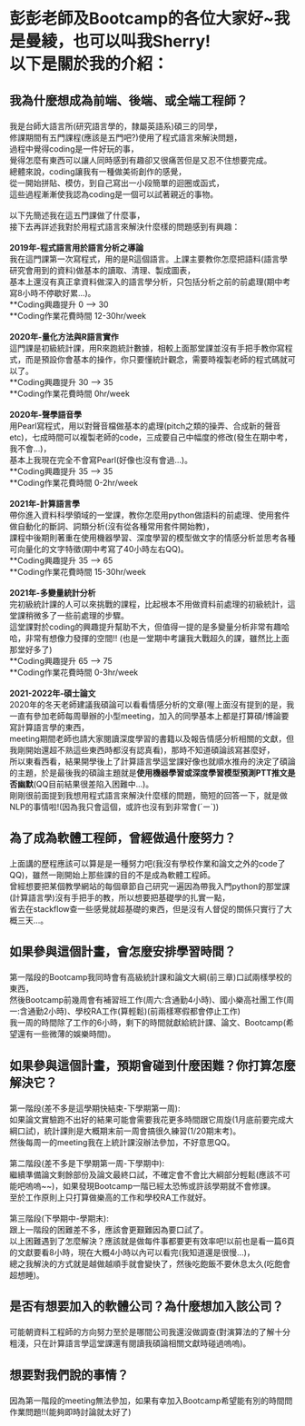 <html>
<head>
<title>About Sherry</title>
</head>
<body>
<h1><p>彭彭老師及Bootcamp的各位大家好~我是<b>曼綾</b>，也可以叫我<b>Sherry</b>!<br>
以下是關於我的介紹：</p></h1>
<h2><p><strong>我為什麼想成為前端、後端、或全端工程師？</strong></h2>
  我是台師大語言所(研究語言學的，隸屬英語系)碩三的同學，<br>
  修課期間有五門課程(應該是五門吧?)使用了程式語言來解決問題，<br>
  過程中覺得coding是一件好玩的事，<br>
  覺得怎麼有東西可以讓人同時感到有趣卻又很痛苦但是又忍不住想要完成。<br>
  總體來說，coding讓我有一種做美術創作的感覺，<br>
  從一開始拼貼、模仿，到自己寫出一小段簡單的迴圈或函式，<br>
  這些過程漸漸使我認為coding是一個可以試著親近的事物。<br><br>
  以下先簡述我在這五門課做了什麼事，<br>
  接下去再詳述我對於用程式語言來解決什麼樣的問題感到有興趣：<br><br>
<strong>2019年-程式語言用於語言分析之導論</strong><br>
  我在這門課第一次寫程式，用的是R這個語言。上課主要教你怎麼把語料(語言學研究會用到的資料)做基本的讀取、清理、製成圖表，<br>
  基本上還沒有真正拿資料做深入的語言學分析，只包括分析之前的前處理(期中考寫8小時不停歇好累...)。<br>
  **Coding興趣提升 0 --> 30<br>
  **Coding作業花費時間 12-30hr/week<br><br>
<strong>2020年-量化方法與R語言實作</strong><br>
  這門課是初級統計課，用R來跑統計數據，相較上面那堂課並沒有手把手教你寫程式，而是預設你會基本的操作，你只要懂統計觀念，需要時複製老師的程式碼就可以了。<br>
  **Coding興趣提升 30 --> 35<br>
  **Coding作業花費時間 0hr/week<br><br>
<strong>2020年-聲學語音學</strong><br>
  用Pearl寫程式，用以對聲音檔做基本的處理(pitch之類的操弄、合成新的聲音etc)，七成時間可以複製老師的code，三成要自己中幅度的修改(發生在期中考，我不會...)，<br>
  基本上我現在完全不會寫Pearl(好像也沒有會過...)。<br>
  **Coding興趣提升 35 --> 35<br>
  **Coding作業花費時間 0-2hr/week<br><br>
<strong>2021年-計算語言學</strong><br>
  帶你進入資料科學領域的一堂課，教你怎麼用python做語料的前處理、使用套件做自動化的斷詞、詞類分析(沒有從各種常用套件開始教)，<br>
  課程中後期則著重在使用機器學習、深度學習的模型做文字的情感分析並思考各種可向量化的文字特徵(期中考寫了40小時左右QQ)。<br>
  **Coding興趣提升 35 --> 65<br>
  **Coding作業花費時間 15-30hr/week<br><br>
<strong>2021年-多變量統計分析</strong><br>
   完初級統計課的人可以來挑戰的課程，比起根本不用做資料前處理的初級統計，這堂課稍微多了一些前處理的步驟。<br>
  這堂課對於coding的興趣提升幫助不大，但值得一提的是多變量分析非常有趣哈哈，非常有想像力發揮的空間!! (也是一堂期中考讓我大戰超久的課，雖然比上面那堂好多了)<br>
  **Coding興趣提升 65 --> 75<br>
  **Coding作業花費時間 0-3hr/week<br><br>
<strong>2021-2022年-碩士論文</strong><br>
  2020年的冬天老師建議我碩論可以看看情感分析的文章(喔上面沒有提到的是，我一直有參加老師每周舉辦的小型meeting，加入的同學基本上都是打算碩/博論要寫計算語言學的東西，<br>
  meeting期間老師也請大家閱讀深度學習的書籍以及報告情感分析相關的文獻，但我剛開始還超不熟這些東西時都沒有認真看)，那時不知道碩論該寫甚麼好，<br>
  所以東看西看，結果開學後上了計算語言學這堂課好像也就順水推舟的決定了碩論的主題，於是最後我的碩論主題就是<b>使用機器學習或深度學習模型預測PTT推文是否幽默</b>(QQ目前結果很差陷入困難中...)。<br>
  剛剛很前面提到我想用程式語言來解決什麼樣的問題，簡短的回答一下，就是做NLP的事情啦!(因為我只會這個，或許也沒有到非常會(´ー`))</p>
<h2><p><strong>為了成為軟體工程師，曾經做過什麼努力？</strong></h2>
  上面講的歷程應該可以算是是一種努力吧(我沒有學校作業和論文之外的code了QQ)，雖然一剛開始上那些課的目的不是成為軟體工程師。<br>
  曾經想要把某個教學網站的每個章節自己研究一遍因為帶我入門python的那堂課(計算語言學)沒有手把手的教，所以想要把基礎學的扎實一點，<br>
  省去在stackflow查一些感覺就超基礎的東西，但是沒有人督促的關係只實行了大概三天...。</p>
<h2><p><strong>如果參與這個計畫，會怎麼安排學習時間？</strong><br></h2>
  第一階段的Bootcamp我同時會有高級統計課和論文大綱(前三章)口試兩樣學校的東西，<br>
  然後Bootcamp前幾周會有補習班工作(周六:含通勤4小時)、國小樂高社團工作(周一:含通勤2小時)、學校RA工作(算輕鬆)(前兩樣寒假都會停止工作)<br>
  我一周的時間除了工作的6小時，剩下的時間就獻給統計課、論文、Bootcamp(希望還有一些微薄的娛樂時間)。</p>
<h2><p><strong>如果參與這個計畫，預期會碰到什麼困難？你打算怎麼解決它？</strong></h2>
  第一階段(差不多是這學期快結束-下學期第一周):<br>
  如果論文實驗跑不出好的結果可能會需要我花更多時間跟它周旋(1月底前要完成大綱口試)，統計課則是大概期末前一周會搞很久練習(1/20期末考)。<br>
  然後每周一的meeting我在上統計課沒辦法參加，不好意思QQ。<br><br>
  第二階段(差不多是下學期第一周-下學期中):<br>
  繼續準備論文剩餘部份及論文最終口試，不確定會不會比大綱部分輕鬆(應該不可能吧嗚嗚~~)，如果發現Bootcamp一階已經太恐怖或許該學期就不會修課。<br>
  至於工作原則上只打算做樂高的工作和學校RA工作就好。<br><br>
  第三階段(下學期中-學期末):<br>
  跟上一階段的困難差不多，應該會更艱難因為要口試了。<br>
  以上困難遇到了怎麼解決？應該就是做每件事都要更有效率吧!以前也是看一篇6頁的文獻要看8小時，現在大概4小時以內可以看完(我知道還是很慢...)，<br>
  總之我解決的方式就是越做越順手就會變快了，然後吃飽飯不要休息太久(吃飽會超想睡)。</p>
<h2><p><strong>是否有想要加入的軟體公司？為什麼想加入該公司？</strong></h2>
  可能朝資料工程師的方向努力至於是哪間公司我還沒做調查(對演算法的了解十分粗淺，只在計算語言學這堂課還有閱讀我碩論相關文獻時碰過嗚嗚)。</p>
<h2><p><strong>想要對我們說的事情？</strong></h2>
  因為第一階段的meeting無法參加，如果有幸加入Bootcamp希望能有別的時間問作業問題!!(能夠即時討論就太好了)</p>
</body>
</html>
